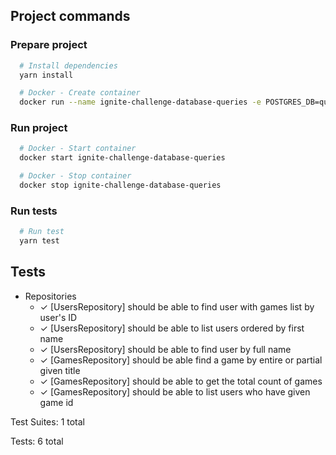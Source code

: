   ## Project commands

  ### Prepare project  
  ```bash
    # Install dependencies
    yarn install    

    # Docker - Create container
    docker run --name ignite-challenge-database-queries -e POSTGRES_DB=queries_challenge -e POSTGRES_PASSWORD=docker -p 5432:5432 -d postgres
  ```

  ### Run project
  ```bash
    # Docker - Start container
    docker start ignite-challenge-database-queries

    # Docker - Stop container
    docker stop ignite-challenge-database-queries
  ```

  ### Run tests
  ```bash
    # Run test
    yarn test    
  ```

  ## Tests

  + Repositories
    - ✓ [UsersRepository] should be able to find user with games list by user's ID
    - ✓ [UsersRepository] should be able to list users ordered by first name
    - ✓ [UsersRepository] should be able to find user by full name
    - ✓ [GamesRepository] should be able find a game by entire or partial given title
    - ✓ [GamesRepository] should be able to get the total count of games
    - ✓ [GamesRepository] should be able to list users who have given game id

 <p>
  Test Suites: 1 total
 </p>
 <p>
  Tests: 6 total
 </p>